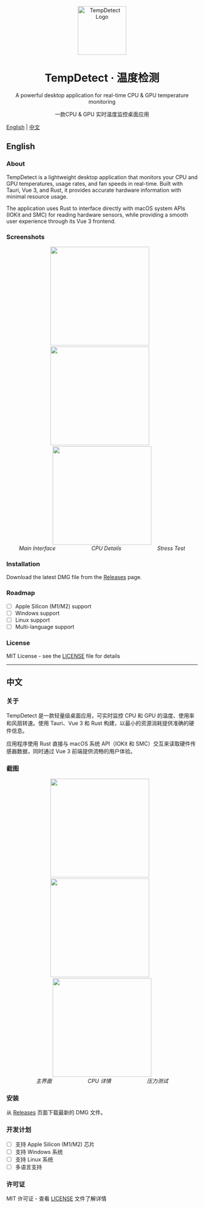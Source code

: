<div align="center">
  <img src="images/icon.png" alt="TempDetect Logo" width="128" height="128">
  <h1>TempDetect · 温度检测</h1>
</div>

<div align="center">
  <p>A powerful desktop application for real-time CPU & GPU temperature monitoring</p>
  <p>一款CPU & GPU 实时温度监控桌面应用</p>
</div>

[English](#english) | [中文](#中文)

## English

### About
TempDetect is a lightweight desktop application that monitors your CPU and GPU temperatures, usage rates, and fan speeds in real-time. Built with Tauri, Vue 3, and Rust, it provides accurate hardware information with minimal resource usage.

The application uses Rust to interface directly with macOS system APIs (IOKit and SMC) for reading hardware sensors, while providing a smooth user experience through its Vue 3 frontend.

### Screenshots
<div align="center">
<img src="images/iShot_1.png" width="260">&nbsp;&nbsp;&nbsp;<img src="images/iShot_2.png" width="260">&nbsp;&nbsp;&nbsp;<img src="images/iShot_3.png" width="260">
</div>
<div align="center">
<em>Main Interface</em>&nbsp;&nbsp;&nbsp;&nbsp;&nbsp;&nbsp;&nbsp;&nbsp;&nbsp;&nbsp;&nbsp;&nbsp;&nbsp;&nbsp;&nbsp;&nbsp;&nbsp;&nbsp;&nbsp;&nbsp;&nbsp;&nbsp;&nbsp;&nbsp;<em>CPU Details</em>&nbsp;&nbsp;&nbsp;&nbsp;&nbsp;&nbsp;&nbsp;&nbsp;&nbsp;&nbsp;&nbsp;&nbsp;&nbsp;&nbsp;&nbsp;&nbsp;&nbsp;&nbsp;&nbsp;&nbsp;&nbsp;&nbsp;&nbsp;&nbsp;<em>Stress Test</em>
</div>

### Installation
Download the latest DMG file from the [Releases](https://github.com/c-zeong/tempdetect/releases) page.

### Roadmap
- [ ] Apple Silicon (M1/M2) support
- [ ] Windows support
- [ ] Linux support
- [ ] Multi-language support

### License
MIT License - see the [LICENSE](LICENSE) file for details

---

## 中文

### 关于
TempDetect 是一款轻量级桌面应用，可实时监控 CPU 和 GPU 的温度、使用率和风扇转速。使用 Tauri、Vue 3 和 Rust 构建，以最小的资源消耗提供准确的硬件信息。

应用程序使用 Rust 直接与 macOS 系统 API（IOKit 和 SMC）交互来读取硬件传感器数据，同时通过 Vue 3 前端提供流畅的用户体验。

### 截图
<div align="center">
<img src="images/iShot_1.png" width="260">&nbsp;&nbsp;&nbsp;<img src="images/iShot_2.png" width="260">&nbsp;&nbsp;&nbsp;<img src="images/iShot_3.png" width="260">
</div>
<div align="center">
<em>主界面</em>&nbsp;&nbsp;&nbsp;&nbsp;&nbsp;&nbsp;&nbsp;&nbsp;&nbsp;&nbsp;&nbsp;&nbsp;&nbsp;&nbsp;&nbsp;&nbsp;&nbsp;&nbsp;&nbsp;&nbsp;&nbsp;&nbsp;&nbsp;&nbsp;<em>CPU 详情</em>&nbsp;&nbsp;&nbsp;&nbsp;&nbsp;&nbsp;&nbsp;&nbsp;&nbsp;&nbsp;&nbsp;&nbsp;&nbsp;&nbsp;&nbsp;&nbsp;&nbsp;&nbsp;&nbsp;&nbsp;&nbsp;&nbsp;&nbsp;&nbsp;<em>压力测试</em>
</div>

### 安装
从 [Releases](https://github.com/c-zeong/tempdetect/releases) 页面下载最新的 DMG 文件。

### 开发计划
- [ ] 支持 Apple Silicon (M1/M2) 芯片
- [ ] 支持 Windows 系统
- [ ] 支持 Linux 系统
- [ ] 多语言支持

### 许可证
MIT 许可证 - 查看 [LICENSE](LICENSE) 文件了解详情
